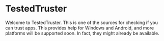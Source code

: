 # TestedTruster
Welcome to TestedTruster.
This is one of the sources for checking if you can trust apps. 
This provides help for Windows and Android, and more platforms will be supported soon. In fact, they might already be available.

